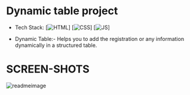 # Dynamic table project

- Tech Stack:
[![HTML](https://img.shields.io/badge/html5%20-%23E34F26.svg?&style=for-the-badge&logo=html5&logoColor=white)]
[![CSS](https://img.shields.io/badge/css3%20-%231572B6.svg?&style=for-the-badge&logo=css3&logoColor=white)]
[![JS](https://img.shields.io/badge/javascript%20-%23323330.svg?&style=for-the-badge&logo=javascript&logoColor=%23F7DF1E)]

- Dynamic Table:- Helps you to add the registration or any information dynamically in a structured table.

# SCREEN-SHOTS 
![readmeimage](https://user-images.githubusercontent.com/87663868/184948545-af1db3b2-7a6d-4cee-8369-9b5d35c57a21.png)




